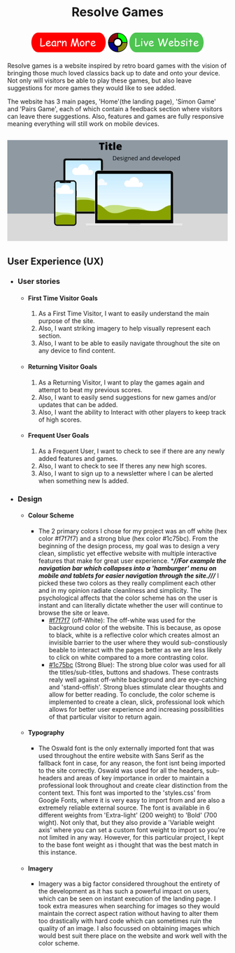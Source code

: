 <h1 align="center">Resolve Games</h1>

<h2 align="center"><a href="#"><img src="README-assets/learn-more-btn.png"></a> <img src="README-assets/small-simon.png"> <a href="#"><img src="README-assets/live-website-btn.png"></a></h2>

Resolve games is a website inspired by retro board games with the vision of bringing those much loved classics back up to date and onto your device. Not only will visitors be able to play these games, but also leave suggestions for more games they would like to see added.

The website has 3 main pages, 'Home'(the landing page), 'Simon Game' and 'Pairs Game', each of which contain a feedback section where visitors can leave there suggestions. Also, features and games are fully responsive meaning everything will still work on mobile devices.  

<h2 align="center"><img src="README-assets/Title.png"></h2>

## User Experience (UX)

- ### User stories
    - #### First Time Visitor Goals
        1. As a First Time Visitor, I want to easily understand the main purpose of the site.
        2. Also, I want striking imagery to help visually represent each section.
        3. Also, I want to be able to easily navigate throughout the site on any device to find content.

    - #### Returning Visitor Goals
        1. As a Returning Visitor, I want to play the games again and attempt to beat my previous scores.
        2. Also, I want to easily send suggestions for new games and/or updates that can be added.
        3. Also, I want the ability to Interact with other players to keep track of high scores.

    - #### Frequent User Goals
        1. As a Frequent User, I want to check to see if there are any newly added features and games.
        2. Also, I want to check to see If theres any new high scores.
        3. Also, I want to sign up to a newsletter where I can be alerted when something new Is added.

- ### Design
    - #### Colour Scheme
        - The 2 primary colors I chose for my project was an off white (hex color #f7f7f7) and a strong blue (hex color #1c75bc). 
        From the beginning of the design process, my goal was to design a very clean, simplistic yet effective website with multiple
        interactive features that make for great user experience. ****//For example the navigation bar which collapses into a 'hamburger' menu
        on mobile and tablets for easier navigation through the site.///*** I picked these two colors as they really compliment each other and in 
        my opinion radiate cleanliness and simplicity. The psychological affects that the color scheme has on the user is instant and can literally
        dictate whether the user will continue to browse the site or leave.
            - [#f7f7f7](https://www.colorhexa.com/f7f7f7) (off-White): The off-white was used for the background color of the website. This is because,
            as opose to black, white is a reflective color which creates almost an invisible barrier to the user where they would sub-constiously beable
            to interact with the pages better as we are less likely to click on white compared to a more contrasting color. 
            - [#1c75bc](https://www.colorhexa.com/1c75bc) (Strong Blue): The strong blue color was used for all the titles/sub-titles, buttons and shadows.
            These contrasts realy well against off-white background and are eye-catching and 'stand-offish'. Strong blues stimulate clear thoughts and allow 
            for better reading.
        To conclude, the color scheme is implemented to create a clean, slick, professional look which allows for better user experience and increasing possibilities
        of that particular visitor to return again.
    - #### Typography
        - The Oswald font is the only externally imported font that was used throughout the entire website with Sans Serif as the fallback font in case, for any 
        reason, the font isnt being imported to the site correctly. Oswald was used for all the headers, sub-headers and areas of key importance in order to
        maintain a professional look throughout and create clear distinction from the content text. This font was imported to the 'styles.css' from Google Fonts,
        where it is very easy to import from and are also a extremely reliable external source. The font is available in 6 different weights from 'Extra-light' (200 weight) 
        to 'Bold' (700 wight). Not only that, but they also provide a 'Variable weight axis' where you can set a custom font weight to import so you're not limited
        in any way. However, for this particular project, I kept to the base font weight as i thought that was the best match in this instance.
    - #### Imagery
        - Imagery was a big factor considered throughout the entirety of the development as it has such a powerful impact on users, which can be seen on instant
        execution of the landing page. I took extra measures when searching for images so they would maintain the correct aspect ration without having to alter
        them too drastically with hard code which can sometimes ruin the quality of an image. I also focussed on obtaining images which would best suit there
        place on the website and work well with the color scheme.
    
